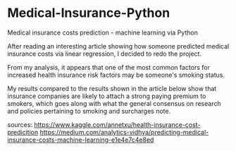 

# Medical-Insurance-Python

Medical insurance costs prediction - machine learning via Python

After reading an interesting article showing how someone predicted medical insurance costs via linear regression, I decided to redo the project. 

From my analysis, it appears that one of the most common factors for increased health insurance risk factors may be someone's smoking status. 

My results compared to the results shown in the article below show that insurance companies are likely to attach a strong paying premium to smokers, which goes along with what the general consensus on research and policies pertaining to smoking and surcharges note. 

sources: 
https://www.kaggle.com/annetxu/health-insurance-cost-predicition
https://medium.com/analytics-vidhya/predicting-medical-insurance-costs-machine-learning-e1e4e7c4e8ed
